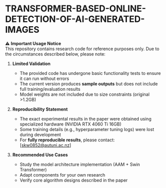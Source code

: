 # TRANSFORMER-BASED-ONLINE-DETECTION-OF-AI-GENERATED-IMAGES
⚠️ **Important Usage Notice**  
This repository contains research code for reference purposes only. Due to the circumstances described below, please note:

1. **Limited Validation**  
   - The provided code has undergone basic functionality tests to ensure it can run without errors  
   - The current version produces **sample outputs** but does not include full training/evaluation results  
   - Model weights are not included due to size constraints (original >1.2GB)

2. **Reproducibility Statement**  
   - The exact experimental results in the paper were obtained using specialized hardware (NVIDIA RTX 4060 Ti 16GB)  
   - Some training details (e.g., hyperparameter tuning logs) were lost during development  
   - For **fully reproducible results**, please contact: [skw0852@autuni.ac.nz]  

3. **Recommended Use Cases**  
   - Study the model architecture implementation (AAM + Swin Transformer)  
   - Adapt components for your own research  
   - Verify core algorithm designs described in the paper  
